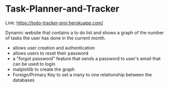 # Task-Planner-and-Tracker
Link: https://todo-tracker-proj.herokuapp.com/ 

 Dynamic website that contains a to do list and shows a graph of the number of tasks the user has done in the current month.

- allows user creation and authentication
- allows users to reset their password
- a "forgot password" feature that sends a password to user's email that can be used to login
- matplotlib to create the graph
- Foreign/Primary Key to set a many to one relationship between the databases
 
